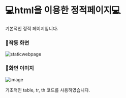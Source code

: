 # 💻html을 이용한 정적페이지💻

기본적인 정적 페이지입니다.

### 💫작동 화면
![staticwebpage](https://user-images.githubusercontent.com/62641359/200185164-5e0a81e9-4144-4b50-b03b-9562b4275896.gif)

### 🎲화면 이미지
![image](https://user-images.githubusercontent.com/62641359/200185215-f3c8a4c1-94d5-4814-8f45-f534ffc81b9b.png)

기초적인 table, tr, th 코드를 사용하였습니다.
